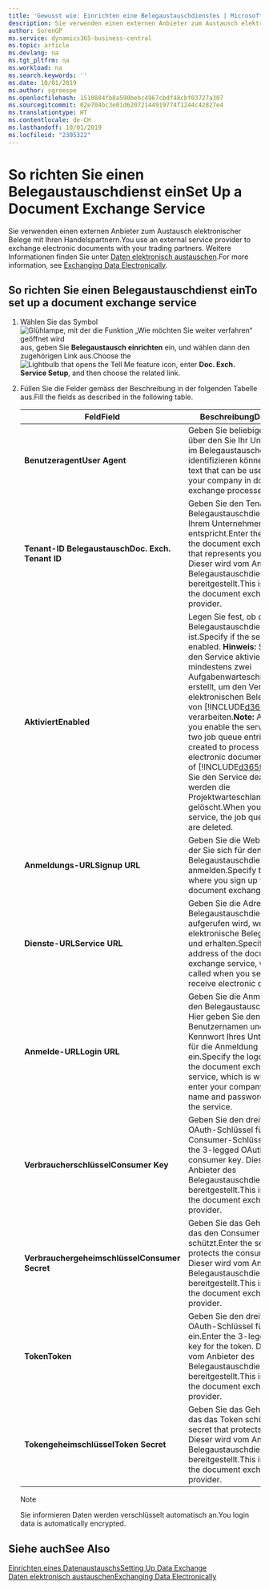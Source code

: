 ```yaml
---
title: 'Gewusst wie: Einrichten eine Belegaustauschdienstes | Microsoft Docs'
description: Sie verwenden einen externen Anbieter zum Austausch elektronischer Belege mit Ihren Handelspartnern.
author: SorenGP
ms.service: dynamics365-business-central
ms.topic: article
ms.devlang: na
ms.tgt_pltfrm: na
ms.workload: na
ms.search.keywords: ''
ms.date: 10/01/2019
ms.author: sgroespe
ms.openlocfilehash: 1510884fb8a590bebc4967cbdf48cbf03727a307
ms.sourcegitcommit: 02e704bc3e01d62072144919774f1244c42827e4
ms.translationtype: HT
ms.contentlocale: de-CH
ms.lasthandoff: 10/01/2019
ms.locfileid: "2305322"
---
```

# <a name="set-up-a-document-exchange-service"></a><span data-ttu-id="755e7-103">So richten Sie einen Belegaustauschdienst ein</span><span class="sxs-lookup"><span data-stu-id="755e7-103">Set Up a Document Exchange Service</span></span>
<span data-ttu-id="755e7-104">Sie verwenden einen externen Anbieter zum Austausch elektronischer Belege mit Ihren Handelspartnern.</span><span class="sxs-lookup"><span data-stu-id="755e7-104">You use an external service provider to exchange electronic documents with your trading partners.</span></span> <span data-ttu-id="755e7-105">Weitere Informationen finden Sie unter [Daten elektronisch austauschen](across-data-exchange.md).</span><span class="sxs-lookup"><span data-stu-id="755e7-105">For more information, see [Exchanging Data Electronically](across-data-exchange.md).</span></span>  

## <a name="to-set-up-a-document-exchange-service"></a><span data-ttu-id="755e7-106">So richten Sie einen Belegaustauschdienst ein</span><span class="sxs-lookup"><span data-stu-id="755e7-106">To set up a document exchange service</span></span>  
1. <span data-ttu-id="755e7-107">Wählen Sie das Symbol ![Glühlampe, mit der die Funktion „Wie möchten Sie weiter verfahren“ geöffnet wird](media/ui-search/search_small.png "Wie möchten Sie weiter verfahren?") aus, geben Sie **Belegaustausch einrichten** ein, und wählen dann den zugehörigen Link aus.</span><span class="sxs-lookup"><span data-stu-id="755e7-107">Choose the ![Lightbulb that opens the Tell Me feature](media/ui-search/search_small.png "Tell me what you want to do") icon, enter **Doc. Exch. Service Setup**, and then choose the related link.</span></span>  
2. <span data-ttu-id="755e7-108">Füllen Sie die Felder gemäss der Beschreibung in der folgenden Tabelle aus.</span><span class="sxs-lookup"><span data-stu-id="755e7-108">Fill the fields as described in the following table.</span></span>  

    |<span data-ttu-id="755e7-109">Feld</span><span class="sxs-lookup"><span data-stu-id="755e7-109">Field</span></span>|<span data-ttu-id="755e7-110">Beschreibung</span><span class="sxs-lookup"><span data-stu-id="755e7-110">Description</span></span>|  
    |---------------------------------|---------------------------------------|  
    |<span data-ttu-id="755e7-111">**Benutzeragent**</span><span class="sxs-lookup"><span data-stu-id="755e7-111">**User Agent**</span></span>|<span data-ttu-id="755e7-112">Geben Sie beliebigen Text ein, über den Sie Ihr Unternehmen im Belegaustauschdienst identifizieren können</span><span class="sxs-lookup"><span data-stu-id="755e7-112">Enter any text that can be used to identify your company in document exchange processes.</span></span>|  
    |<span data-ttu-id="755e7-113">**Tenant-ID Belegaustausch**</span><span class="sxs-lookup"><span data-stu-id="755e7-113">**Doc. Exch. Tenant ID**</span></span>|<span data-ttu-id="755e7-114">Geben Sie den Tenant beim Belegaustauschdienst an, der Ihrem Unternehmen entspricht.</span><span class="sxs-lookup"><span data-stu-id="755e7-114">Enter the tenant in the document exchange service that represents your company.</span></span> <span data-ttu-id="755e7-115">Dieser wird vom Anbieter des Belegaustauschdienstes bereitgestellt.</span><span class="sxs-lookup"><span data-stu-id="755e7-115">This is provided by the document exchange service provider.</span></span>|  
    |<span data-ttu-id="755e7-116">**Aktiviert**</span><span class="sxs-lookup"><span data-stu-id="755e7-116">**Enabled**</span></span>|<span data-ttu-id="755e7-117">Legen Sie fest, ob der Belegaustauschdienst aktiviert ist.</span><span class="sxs-lookup"><span data-stu-id="755e7-117">Specify if the service is enabled.</span></span> <span data-ttu-id="755e7-118">**Hinweis:** Sobald Sie den Service aktivieren, werden mindestens zwei Aufgabenwarteschlangenposten erstellt, um den Verkehr von elektronischen Belegen zu und von [!INCLUDE[d365fin](includes/d365fin_md.md)] zu verarbeiten.</span><span class="sxs-lookup"><span data-stu-id="755e7-118">**Note:**  As soon as you enable the service, at least two job queue entries are created to process the traffic of electronic documents in and out of [!INCLUDE[d365fin](includes/d365fin_md.md)].</span></span> <span data-ttu-id="755e7-119">Wenn Sie den Service deaktivieren, werden die Projektwarteschlangenposten gelöscht.</span><span class="sxs-lookup"><span data-stu-id="755e7-119">When you disable the service, the job queue entries are deleted.</span></span>|  
    |<span data-ttu-id="755e7-120">**Anmeldungs-URL**</span><span class="sxs-lookup"><span data-stu-id="755e7-120">**Signup URL**</span></span>|<span data-ttu-id="755e7-121">Geben Sie die Webseite an, auf der Sie sich für den Belegaustauschdienst anmelden.</span><span class="sxs-lookup"><span data-stu-id="755e7-121">Specify the web page where you sign up for the document exchange service.</span></span>|  
    |<span data-ttu-id="755e7-122">**Dienste-URL**</span><span class="sxs-lookup"><span data-stu-id="755e7-122">**Service URL**</span></span>|<span data-ttu-id="755e7-123">Geben Sie die Adresse des Belegaustauschdienst an, die aufgerufen wird, wenn Sie elektronische Belege versenden und erhalten.</span><span class="sxs-lookup"><span data-stu-id="755e7-123">Specify the address of the document exchange service, which will be called when you send and receive electronic documents.</span></span>|  
    |<span data-ttu-id="755e7-124">**Anmelde-URL**</span><span class="sxs-lookup"><span data-stu-id="755e7-124">**Login URL**</span></span>|<span data-ttu-id="755e7-125">Geben Sie die Anmeldeseite für den Belegaustauschdienst an. Hier geben Sie den Benutzernamen und das Kennwort Ihres Unternehmens für die Anmeldung beim Service ein.</span><span class="sxs-lookup"><span data-stu-id="755e7-125">Specify the logon page for the document exchange service, which is where you enter your company’s user name and password to log on to the service.</span></span>|  
    |<span data-ttu-id="755e7-126">**Verbraucherschlüssel**</span><span class="sxs-lookup"><span data-stu-id="755e7-126">**Consumer Key**</span></span>|<span data-ttu-id="755e7-127">Geben Sie den dreiteiligen OAuth-Schlüssel für den Consumer-Schlüssel ein.</span><span class="sxs-lookup"><span data-stu-id="755e7-127">Enter the 3-legged OAuth key for the consumer key.</span></span> <span data-ttu-id="755e7-128">Dieser wird vom Anbieter des Belegaustauschdienstes bereitgestellt.</span><span class="sxs-lookup"><span data-stu-id="755e7-128">This is provided by the document exchange service provider.</span></span>|  
    |<span data-ttu-id="755e7-129">**Verbrauchergeheimschlüssel**</span><span class="sxs-lookup"><span data-stu-id="755e7-129">**Consumer Secret**</span></span>|<span data-ttu-id="755e7-130">Geben Sie das Geheimnis ein, das den Consumer-Schlüssel schützt.</span><span class="sxs-lookup"><span data-stu-id="755e7-130">Enter the secret that protects the consumer key.</span></span> <span data-ttu-id="755e7-131">Dieser wird vom Anbieter des Belegaustauschdienstes bereitgestellt.</span><span class="sxs-lookup"><span data-stu-id="755e7-131">This is provided by the document exchange service provider.</span></span>|  
    |<span data-ttu-id="755e7-132">**Token**</span><span class="sxs-lookup"><span data-stu-id="755e7-132">**Token**</span></span>|<span data-ttu-id="755e7-133">Geben Sie den dreiteiligen OAuth-Schlüssel für das Token ein.</span><span class="sxs-lookup"><span data-stu-id="755e7-133">Enter the 3-legged OAuth key for the token.</span></span> <span data-ttu-id="755e7-134">Dieser wird vom Anbieter des Belegaustauschdienstes bereitgestellt.</span><span class="sxs-lookup"><span data-stu-id="755e7-134">This is provided by the document exchange service provider.</span></span>|  
    |<span data-ttu-id="755e7-135">**Tokengeheimschlüssel**</span><span class="sxs-lookup"><span data-stu-id="755e7-135">**Token Secret**</span></span>|<span data-ttu-id="755e7-136">Geben Sie das Geheimnis ein, das das Token schützt.</span><span class="sxs-lookup"><span data-stu-id="755e7-136">Enter the secret that protects the token.</span></span> <span data-ttu-id="755e7-137">Dieser wird vom Anbieter des Belegaustauschdienstes bereitgestellt.</span><span class="sxs-lookup"><span data-stu-id="755e7-137">This is provided by the document exchange service provider.</span></span>|  

    > [!NOTE]  
    > <span data-ttu-id="755e7-138">Sie informieren Daten werden verschlüsselt automatisch an.</span><span class="sxs-lookup"><span data-stu-id="755e7-138">You login data is automatically encrypted.</span></span>

## <a name="see-also"></a><span data-ttu-id="755e7-139">Siehe auch</span><span class="sxs-lookup"><span data-stu-id="755e7-139">See Also</span></span>  
[<span data-ttu-id="755e7-140">Einrichten eines Datenaustauschs</span><span class="sxs-lookup"><span data-stu-id="755e7-140">Setting Up Data Exchange</span></span>](across-set-up-data-exchange.md)  
[<span data-ttu-id="755e7-141">Daten elektronisch austauschen</span><span class="sxs-lookup"><span data-stu-id="755e7-141">Exchanging Data Electronically</span></span>](across-data-exchange.md)
